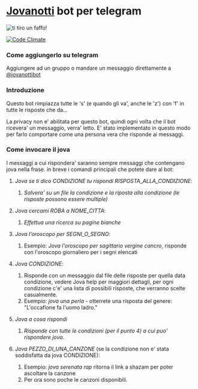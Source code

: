 # [Jovanotti](https://it.wikipedia.org/wiki/Jovanotti) bot per telegram

![ti tiro un faffo!](http://i.imgur.com/DHlVkqo.jpg)

[![Code Climate](https://codeclimate.com/github/Shevraar/jovabot/badges/gpa.svg)](https://codeclimate.com/github/Shevraar/jovabot)

### Come aggiungerlo su telegram

Aggiungere ad un gruppo o mandare un messaggio direttamente a [@jovanottibot](https://telegram.me/jovanottibot)


### Introduzione

Questo bot rimpiazza tutte le 's' (e quando gli va', anche le 'z') con 'f' in tutte le risposte che da...

La privacy non e' abilitata per questo bot, quindi ogni volta che il bot ricevera' un messaggio, verra' letto. E' stato implementato in questo modo per farlo comportare come una persona vera che risponde ai messaggi.

### Come invocare il jova

I messaggi a cui rispondera' saranno sempre messaggi che contengano jova nella frase. 
in breve i comandi principali che potete dare al bot:

1. *Jova se ti dico CONDIZIONE tu rispondi RISPOSTA_ALLA_CONDIZIONE*:
    1. _Salvera' su un file la condizione e la riposta alla condizione (le risposte possono essere multiple)_

2. *Jova cercami ROBA a NOME_CITTA*:
    1. _Effettua una ricerca su pagine bianche_

3. *Jova l'oroscopo per SEGNI_O_SEGNO*:
    1. Esempio: _Jova l'oroscopo per sagittario vergine cancro_, risponde con l'oroscopo giornaliero per i segni elencati

4. *Jova CONDIZIONE*:
    1. Risponde con un messaggio dal file delle risposte per quella data condizione, vedere Jova help per maggiori dettagli, per ogni condizione c'e' una lista di possibili risposte, che verranno scelte casualmente.
    2. Esempio: _jova una perla_ - otterrete una risposta del genere: "L'occafione fa l'uomo ladro."

5. *Jova a cosa rispondi*
    1. _Risponde con tutte le condizioni (per il punto 4) a cui puo' rispondere jova_.

6. *Jova PEZZO_DI_UNA_CANZONE* (se la condizione non e' stata soddisfatta da jova CONDIZIONE):
    1. Esempio: _jova serenata rap_ ritorna il link a shazam per poter ascoltare la canzone
    2. Per ora sono poche le canzoni disponibili.

